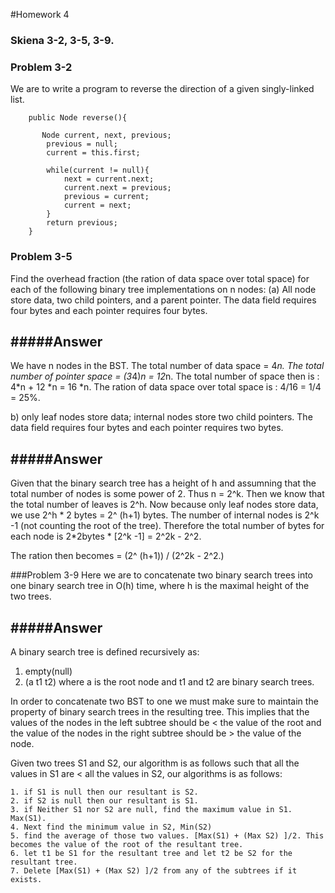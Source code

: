 #Homework 4
### Skiena 3-2, 3-5, 3-9. 
### Problem 3-2
We are to write a program to reverse the direction of a given singly-linked list.
```
    public Node reverse(){

       Node current, next, previous;
        previous = null;
        current = this.first;

        while(current != null){
            next = current.next;
            current.next = previous;
            previous = current;
            current = next;
        }
        return previous;
    }
```

### Problem 3-5
Find the overhead fraction (the ration of data space over total space) for each of the following binary tree implementations on n nodes:
(a) All node store data, two child pointers, and  a parent pointer. The data field requires four bytes and each pointer requires four bytes.

#####Answer
-----
We have n nodes in the BST. The total number of data space = 4*n. The total number of pointer space = (3*4)*n = 12*n. The total number of space then is  : 4*n + 12 *n = 16 *n. The ration of data space over total space is : 4/16 = 1/4 = 25%.

b) only leaf nodes store data; internal nodes store two child pointers. The data field requires four bytes and each pointer requires two bytes.

#####Answer
-----

Given that the binary search tree has a height of h and assumning that the total number of nodes is some power of 2. Thus n = 2^k. Then we know that the total number of leaves is 2^h. Now because only leaf nodes store data, we use 2^h * 2 bytes =  2^ (h+1) bytes. The number of internal nodes is 2^k -1 (not counting the root of the tree). Therefore the total number of bytes for each node is 2*2bytes * [2^k -1] = 2^2k - 2^2.

The ration then becomes  = (2^ (h+1)) / (2^2k - 2^2.)

###Problem 3-9
Here we are to concatenate two binary search trees into one binary search tree in O(h) time, where h is the maximal height of the two trees.

#####Answer
----------
A binary search tree is defined recursively as:
1. empty(null)
2. (a t1 t2) where a is the root node and t1 and t2 are binary search trees.

In order to concatenate two BST to one we must make sure to maintain the property of binary search trees in the resulting tree.
This implies that the values of the nodes in the left subtree should be < the value of the root and the value of the nodes in the right subtree should be > the value of the node.

Given two trees S1 and S2, our algorithm is as follows such that all the values in S1 are < all the values in S2, our algorithms is as follows:
```
1. if S1 is null then our resultant is S2.
2. if S2 is null then our resultant is S1.
3. if Neither S1 nor S2 are null, find the maximum value in S1. Max(S1). 
4. Next find the minimum value in S2, Min(S2)
5. find the average of those two values. [Max(S1) + (Max S2) ]/2. This becomes the value of the root of the resultant tree.
6. let t1 be S1 for the resultant tree and let t2 be S2 for the resultant tree.
7. Delete [Max(S1) + (Max S2) ]/2 from any of the subtrees if it exists.
```

